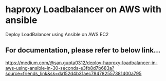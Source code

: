 # haproxy Loadbalancer on AWS with ansible
Deploy LoadBalancer using Ansible on AWS EC2

## For documentation, please refer to below link...
https://medium.com/@san.gupta0312/deploy-haproxy-loadbalancer-in-aws-using-ansible-in-30-seconds-e3fb8d7b683a?source=friends_link&sk=da152d4b31aec784782557381400a795

